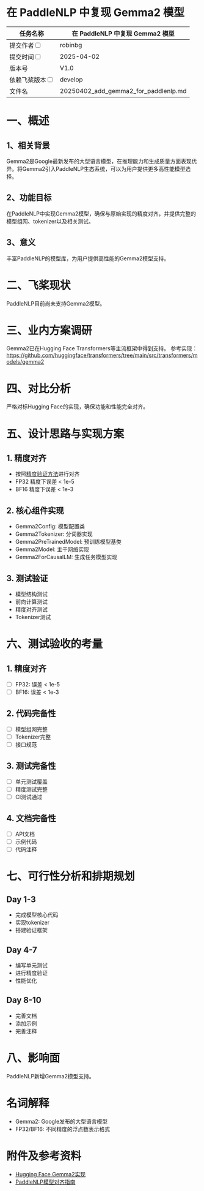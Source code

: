 # 在 PaddleNLP 中复现 Gemma2 模型

|任务名称 | 在 PaddleNLP 中复现 Gemma2 模型 | 
|---|---|
|提交作者<input type="checkbox" class="rowselector hidden"> | robinbg | 
|提交时间<input type="checkbox" class="rowselector hidden"> | 2025-04-02 | 
|版本号 | V1.0 | 
|依赖飞桨版本<input type="checkbox" class="rowselector hidden"> | develop | 
|文件名 | 20250402_add_gemma2_for_paddlenlp.md<br> |

# 一、概述
## 1、相关背景

Gemma2是Google最新发布的大型语言模型，在推理能力和生成质量方面表现优异。将Gemma2引入PaddleNLP生态系统，可以为用户提供更多高性能模型选择。

## 2、功能目标

在PaddleNLP中实现Gemma2模型，确保与原始实现的精度对齐，并提供完整的模型组网、tokenizer以及相关测试。

## 3、意义

丰富PaddleNLP的模型库，为用户提供高性能的Gemma2模型支持。

# 二、飞桨现状

PaddleNLP目前尚未支持Gemma2模型。

# 三、业内方案调研

Gemma2已在Hugging Face Transformers等主流框架中得到支持。
参考实现：https://github.com/huggingface/transformers/tree/main/src/transformers/models/gemma2

# 四、对比分析

严格对标Hugging Face的实现，确保功能和性能完全对齐。

# 五、设计思路与实现方案

## 1. 精度对齐
- 按照[精度验证方法](https://paddlenlp.readthedocs.io/zh/latest/community/contribute_models/align_pytorch_and_paddle.html)进行对齐
- FP32 精度下误差 < 1e-5
- BF16 精度下误差 < 1e-3

## 2. 核心组件实现
- Gemma2Config: 模型配置类
- Gemma2Tokenizer: 分词器实现
- Gemma2PreTrainedModel: 预训练模型基类
- Gemma2Model: 主干网络实现
- Gemma2ForCausalLM: 生成任务模型实现

## 3. 测试验证
- 模型结构测试
- 前向计算测试
- 精度对齐测试
- Tokenizer测试

# 六、测试验收的考量

## 1. 精度对齐
- [ ] FP32: 误差 < 1e-5
- [ ] BF16: 误差 < 1e-3

## 2. 代码完备性
- [ ] 模型组网完整
- [ ] Tokenizer完整
- [ ] 接口规范

## 3. 测试完备性
- [ ] 单元测试覆盖
- [ ] 精度测试完整
- [ ] CI测试通过

## 4. 文档完备性
- [ ] API文档
- [ ] 示例代码
- [ ] 代码注释

# 七、可行性分析和排期规划

## Day 1-3
- 完成模型核心代码
- 实现tokenizer
- 搭建验证框架

## Day 4-7
- 编写单元测试
- 进行精度验证
- 性能优化

## Day 8-10
- 完善文档
- 添加示例
- 完善注释

# 八、影响面

PaddleNLP新增Gemma2模型支持。

# 名词解释

- Gemma2: Google发布的大型语言模型
- FP32/BF16: 不同精度的浮点数表示格式

# 附件及参考资料

- [Hugging Face Gemma2实现](https://github.com/huggingface/transformers/tree/main/src/transformers/models/gemma2)
- [PaddleNLP模型对齐指南](https://paddlenlp.readthedocs.io/zh/latest/community/contribute_models/align_pytorch_and_paddle.html)
